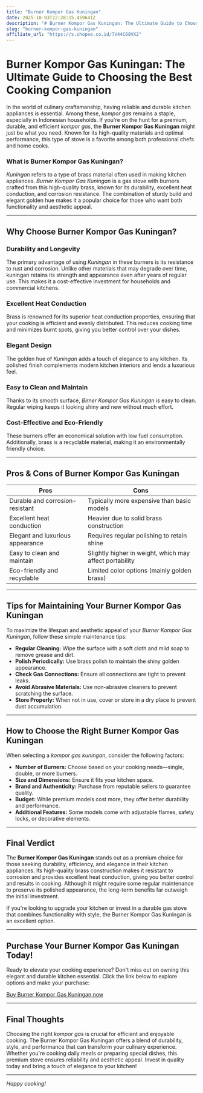 ```yaml
---
title: "Burner Kompor Gas Kuningan"
date: 2025-10-03T22:28:15.459641Z
description: "# Burner Kompor Gas Kuningan: The Ultimate Guide to Choosing the Best Cooking Companion..."
slug: "burner-kompor-gas-kuningan"
affiliate_url: "https://s.shopee.co.id/7V44C68VX2"
---
```

# Burner Kompor Gas Kuningan: The Ultimate Guide to Choosing the Best Cooking Companion

In the world of culinary craftsmanship, having reliable and durable kitchen appliances is essential. Among these, *kompor gas* remains a staple, especially in Indonesian households. If you're on the hunt for a premium, durable, and efficient *kompor gas*, the **Burner Kompor Gas Kuningan** might just be what you need. Known for its high-quality materials and optimal performance, this type of stove is a favorite among both professional chefs and home cooks.

### What is Burner Kompor Gas Kuningan?

*Kuningan* refers to a type of brass material often used in making kitchen appliances. *Burner Kompor Gas Kuningan* is a gas stove with burners crafted from this high-quality brass, known for its durability, excellent heat conduction, and corrosion resistance. The combination of sturdy build and elegant golden hue makes it a popular choice for those who want both functionality and aesthetic appeal.

---

## Why Choose Burner Kompor Gas Kuningan?

### Durability and Longevity

The primary advantage of using *Kuningan* in these burners is its resistance to rust and corrosion. Unlike other materials that may degrade over time, kuningan retains its strength and appearance even after years of regular use. This makes it a cost-effective investment for households and commercial kitchens.

### Excellent Heat Conduction

Brass is renowned for its superior heat conduction properties, ensuring that your cooking is efficient and evenly distributed. This reduces cooking time and minimizes burnt spots, giving you better control over your dishes.

### Elegant Design

The golden hue of *Kuningan* adds a touch of elegance to any kitchen. Its polished finish complements modern kitchen interiors and lends a luxurious feel.

### Easy to Clean and Maintain

Thanks to its smooth surface, *Birner Kompor Gas Kuningan* is easy to clean. Regular wiping keeps it looking shiny and new without much effort.

### Cost-Effective and Eco-Friendly

These burners offer an economical solution with low fuel consumption. Additionally, brass is a recyclable material, making it an environmentally friendly choice.

---

## Pros & Cons of Burner Kompor Gas Kuningan

| **Pros**                               | **Cons**                         |
|----------------------------------------|----------------------------------|
| Durable and corrosion-resistant      | Typically more expensive than basic models |
| Excellent heat conduction            | Heavier due to solid brass construction |
| Elegant and luxurious appearance    | Requires regular polishing to retain shine |
| Easy to clean and maintain           | Slightly higher in weight, which may affect portability |
| Eco-friendly and recyclable          | Limited color options (mainly golden brass) |

---

## Tips for Maintaining Your Burner Kompor Gas Kuningan

To maximize the lifespan and aesthetic appeal of your *Burner Kompor Gas Kuningan*, follow these simple maintenance tips:

- **Regular Cleaning:** Wipe the surface with a soft cloth and mild soap to remove grease and dirt.
- **Polish Periodically:** Use brass polish to maintain the shiny golden appearance.
- **Check Gas Connections:** Ensure all connections are tight to prevent leaks.
- **Avoid Abrasive Materials:** Use non-abrasive cleaners to prevent scratching the surface.
- **Store Properly:** When not in use, cover or store in a dry place to prevent dust accumulation.

---

## How to Choose the Right Burner Kompor Gas Kuningan

When selecting a *kompor gas kuningan*, consider the following factors:

- **Number of Burners:** Choose based on your cooking needs—single, double, or more burners.
- **Size and Dimensions:** Ensure it fits your kitchen space.
- **Brand and Authenticity:** Purchase from reputable sellers to guarantee quality.
- **Budget:** While premium models cost more, they offer better durability and performance.
- **Additional Features:** Some models come with adjustable flames, safety locks, or decorative elements.

---

## Final Verdict

The **Burner Kompor Gas Kuningan** stands out as a premium choice for those seeking durability, efficiency, and elegance in their kitchen appliances. Its high-quality brass construction makes it resistant to corrosion and provides excellent heat conduction, giving you better control and results in cooking. Although it might require some regular maintenance to preserve its polished appearance, the long-term benefits far outweigh the initial investment.

If you're looking to upgrade your kitchen or invest in a durable gas stove that combines functionality with style, the Burner Kompor Gas Kuningan is an excellent option.

---

## Purchase Your Burner Kompor Gas Kuningan Today!

Ready to elevate your cooking experience? Don't miss out on owning this elegant and durable kitchen essential. Click the link below to explore options and make your purchase:

[Buy Burner Kompor Gas Kuningan now](https://s.shopee.co.id/7V44C68VX2)

---

## Final Thoughts

Choosing the right *kompor gas* is crucial for efficient and enjoyable cooking. The Burner Kompor Gas Kuningan offers a blend of durability, style, and performance that can transform your culinary experience. Whether you're cooking daily meals or preparing special dishes, this premium stove ensures reliability and aesthetic appeal. Invest in quality today and bring a touch of elegance to your kitchen!

---

*Happy cooking!*